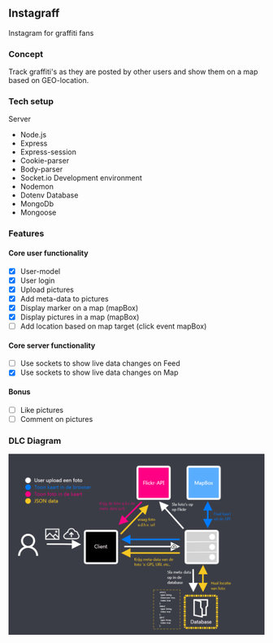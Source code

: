 ## Instagraff
Instagram for graffiti fans

### Concept
Track graffiti's as they are posted by other users and show them on a map based on GEO-location.
### Tech setup
Server
- Node.js
- Express
- Express-session
- Cookie-parser
- Body-parser
- Socket.io
Development environment
- Nodemon
- Dotenv
Database
- MongoDb
- Mongoose

### Features

#### Core user functionality
- [X] User-model
- [X] User login
- [X] Upload pictures
- [X] Add meta-data to pictures
- [X] Display marker on a map (mapBox)
- [X] Display pictures in a map (mapBox)
- [ ] Add location based on map target (click event mapBox)

#### Core server functionality
- [ ] Use sockets to show live data changes on Feed
- [X] Use sockets to show live data changes on Map

#### Bonus
- [ ] Like pictures
- [ ] Comment on pictures

### DLC Diagram
![DLC - Instagraff](https://github.com/Mokerstier/real-time-web-1920/blob/b247101cb3a9a2dccb0ff761afe5fe6046aefb58/repo-img/DLC-instagraff.png)
